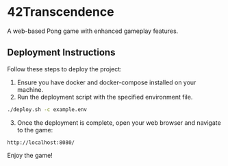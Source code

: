 # 42Transcendence
A web-based Pong game with enhanced gameplay features.

## Deployment Instructions

Follow these steps to deploy the project:

1. Ensure you have docker and docker-compose installed on your machine.
2. Run the deployment script with the specified environment file.

```bash
./deploy.sh -c example.env
```

3. Once the deployment is complete, open your web browser and navigate to the game:

```http://localhost:8080/```

Enjoy the game!